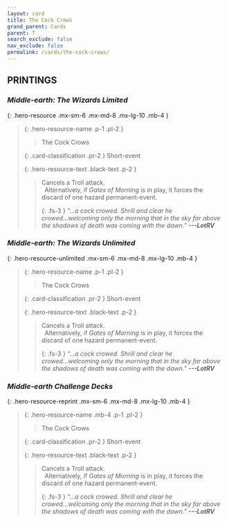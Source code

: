 ```yaml
---
layout: card
title: The Cock Crows
grand_parent: Cards
parent: T
search_exclude: false
nav_exclude: false
permalink: /cards/the-cock-crows/
---
```


## PRINTINGS


### _Middle-earth: The Wizards Limited_

{: .hero-resource .mx-sm-6 .mx-md-8 .mx-lg-10 .mb-4 }
> {: .hero-resource-name .p-1 .pl-2 }
> > <div class="card-mp"></div>
> > <div class="card-name">The Cock Crows</div>
>
> {: .card-classification .pr-2 }
> Short-event
>
> {: .hero-resource-text .black-text .p-2 }
> > Cancels a Troll attack. <br>&ensp;Alternatively, if _Gates of Morning_ is in play, it forces the discard of one hazard permanent-event. 
> > 
> > {: .fs-3 } 
> > _“...a cock crowed. Shrill and clear he crowed...welcoming only the morning that in the sky far above the shadows of death was coming with the dawn."_ ***---&#65279;LotRV*** 
> 

### _Middle-earth: The Wizards Unlimited_

{: .hero-resource-unlimited .mx-sm-6 .mx-md-8 .mx-lg-10 .mb-4 }
> {: .hero-resource-name .p-1 .pl-2 }
> > <div class="card-mp"></div>
> > <div class="card-name">The Cock Crows</div>
>
> {: .card-classification .pr-2 }
> Short-event
>
> {: .hero-resource-text .black-text .p-2 }
> > Cancels a Troll attack. <br>&ensp;Alternatively, if _Gates of Morning_ is in play, it forces the discard of one hazard permanent-event. 
> > 
> > {: .fs-3 } 
> > _“...a cock crowed. Shrill and clear he crowed...welcoming only the morning that in the sky far above the shadows of death was coming with the dawn."_ ***---&#65279;LotRV*** 
> 

### _Middle-earth Challenge Decks_

{: .hero-resource-reprint .mx-sm-6 .mx-md-8 .mx-lg-10 .mb-4 }
> {: .hero-resource-name .mb-4 .p-1 .pl-2 }
> > <div class="card-mp"></div>
> > <div class="card-name">The Cock Crows</div>
>
> {: .card-classification .pr-2 }
> Short-event
>
> {: .hero-resource-text .black-text .p-2 }
> > Cancels a Troll attack. <br>&ensp;Alternatively, if _Gates of Morning_ is in play, it forces the discard of one hazard permanent-event. 
> > 
> > {: .fs-3 } 
> > _“...a cock crowed. Shrill and clear he crowed...welcoming only the morning that in the sky far above the shadows of death was coming with the dawn."_ ***---&#65279;LotRV*** 
> 
